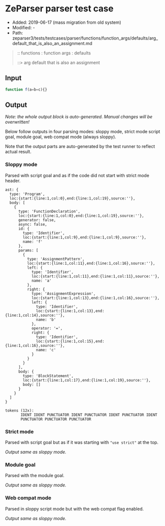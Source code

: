 # ZeParser parser test case

- Added: 2019-06-17 (mass migration from old system)
- Modified: -
- Path: zeparser3/tests/testcases/parser/functions/function_args/defaults/arg_default_that_is_also_an_assignment.md

> :: functions : function args : defaults
>
> ::> arg default that is also an assignment

## Input

`````js
function f(a=b=c){}
`````

## Output

_Note: the whole output block is auto-generated. Manual changes will be overwritten!_

Below follow outputs in four parsing modes: sloppy mode, strict mode script goal, module goal, web compat mode (always sloppy).

Note that the output parts are auto-generated by the test runner to reflect actual result.

### Sloppy mode

Parsed with script goal and as if the code did not start with strict mode header.

`````
ast: {
  type: 'Program',
  loc:{start:{line:1,col:0},end:{line:1,col:19},source:''},
  body: [
    {
      type: 'FunctionDeclaration',
      loc:{start:{line:1,col:0},end:{line:1,col:19},source:''},
      generator: false,
      async: false,
      id: {
        type: 'Identifier',
        loc:{start:{line:1,col:9},end:{line:1,col:9},source:''},
        name: 'f'
      },
      params: [
        {
          type: 'AssignmentPattern',
          loc:{start:{line:1,col:11},end:{line:1,col:16},source:''},
          left: {
            type: 'Identifier',
            loc:{start:{line:1,col:11},end:{line:1,col:11},source:''},
            name: 'a'
          },
          right: {
            type: 'AssignmentExpression',
            loc:{start:{line:1,col:13},end:{line:1,col:16},source:''},
            left: {
              type: 'Identifier',
              loc:{start:{line:1,col:13},end:{line:1,col:14},source:''},
              name: 'b'
            },
            operator: '=',
            right: {
              type: 'Identifier',
              loc:{start:{line:1,col:15},end:{line:1,col:16},source:''},
              name: 'c'
            }
          }
        }
      ],
      body: {
        type: 'BlockStatement',
        loc:{start:{line:1,col:17},end:{line:1,col:19},source:''},
        body: []
      }
    }
  ]
}

tokens (12x):
       IDENT IDENT PUNCTUATOR IDENT PUNCTUATOR IDENT PUNCTUATOR IDENT
       PUNCTUATOR PUNCTUATOR PUNCTUATOR
`````

### Strict mode

Parsed with script goal but as if it was starting with `"use strict"` at the top.

_Output same as sloppy mode._

### Module goal

Parsed with the module goal.

_Output same as sloppy mode._

### Web compat mode

Parsed in sloppy script mode but with the web compat flag enabled.

_Output same as sloppy mode._
